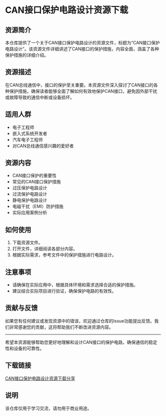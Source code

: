 # CAN接口保护电路设计资源下载

## 资源简介

本仓库提供了一个关于CAN接口保护电路设计的资源文件，标题为“CAN接口保护电路设计”。该资源文件详细讲述了CAN接口的保护措施，内容全面，涵盖了各种保护措施的详细介绍。

## 资源描述

在CAN总线通信中，接口的保护至关重要。本资源文件深入探讨了CAN接口的各种保护措施，确保读者能够全面了解如何有效地保护CAN接口，避免因外部干扰或故障导致的通信中断或设备损坏。

## 适用人群

- 电子工程师
- 嵌入式系统开发者
- 汽车电子工程师
- 对CAN总线通信感兴趣的爱好者

## 资源内容

- CAN接口保护的重要性
- 常见的CAN接口保护措施
- 过压保护电路设计
- 过流保护电路设计
- 静电保护电路设计
- 电磁干扰（EMI）防护措施
- 实际应用案例分析

## 如何使用

1. 下载资源文件。
2. 打开文件，详细阅读各部分内容。
3. 根据实际需求，参考文件中的保护措施进行电路设计。

## 注意事项

- 请确保在实际应用中，根据具体环境和需求选择合适的保护措施。
- 建议结合实际项目进行验证，确保保护电路的有效性。

## 贡献与反馈

如果您有任何建议或发现资源中的错误，欢迎通过仓库的Issue功能提出反馈。我们非常感谢您的贡献，这将帮助我们不断改进资源内容。

---

希望本资源能够帮助您更好地理解和设计CAN接口的保护电路，确保通信的稳定性和设备的可靠性。

## 下载链接
[CAN接口保护电路设计资源下载分享](https://pan.quark.cn/s/efbdce3d8e66)

## 说明

该仓库仅用于学习交流，请勿用于商业用途。
